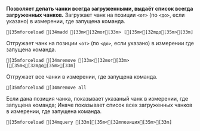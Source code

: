**Позволяет делать чанки всегда загруженными, выдаёт список всегда загруженных чанков.**
Загружает чанк на позиции `<от>` (по `<до>`, если указано) в измерении, где запущена команда.
```ansi
[35mforceload [34madd [33m<[32mот[33m> [[35m<[32mдо[35m>[33m]
```
Отгружает чанк на позиции `<от>` (по `<до>`, если указано) в измерении где запущена команда.
```ansi
[35mforceload [34mremove [33m<[32mот[33m> [[35m<[32mдо[35m>[33m]
```
Отгружает все чанки в измерении, где запущена команда.
```ansi
[35mforceload [34mremove all
```
Если дана позиция чанка, показывает указаный чанк в измерении, где запущена команда; Иначе показывает список всех загруженных чанков в измерении, где запущена команда.
```ansi
[35mforceload [34mquery [33m[[35m<[32mпозиция[35m>[33m]
```